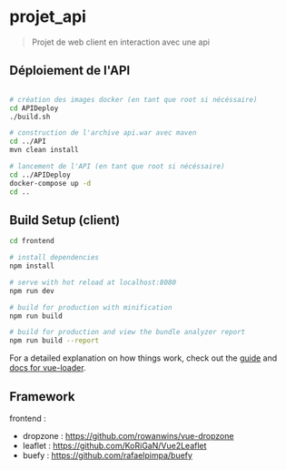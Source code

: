 # projet_api

> Projet de web client en interaction avec une api

## Déploiement de l'API

``` bash

# création des images docker (en tant que root si nécéssaire)
cd APIDeploy
./build.sh

# construction de l'archive api.war avec maven
cd ../API
mvn clean install

# lancement de l'API (en tant que root si nécéssaire)
cd ../APIDeploy
docker-compose up -d
cd ..
```

## Build Setup (client)

``` bash
cd frontend

# install dependencies
npm install

# serve with hot reload at localhost:8080
npm run dev

# build for production with minification
npm run build

# build for production and view the bundle analyzer report
npm run build --report
```

For a detailed explanation on how things work, check out the [guide](http://vuejs-templates.github.io/webpack/) and [docs for vue-loader](http://vuejs.github.io/vue-loader).


## Framework

frontend :
- dropzone : https://github.com/rowanwins/vue-dropzone
- leaflet : https://github.com/KoRiGaN/Vue2Leaflet
- buefy : https://github.com/rafaelpimpa/buefy
